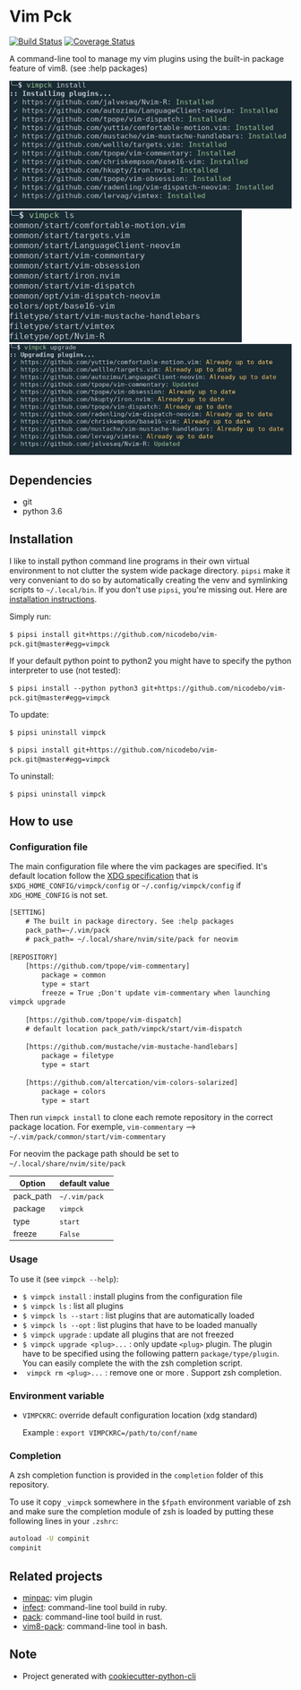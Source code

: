 # Vim Pck

[![Build Status](https://travis-ci.org/nicodebo/vim-pck.svg?branch=master)](https://travis-ci.org/nicodebo/vim-pck)
[![Coverage Status](https://coveralls.io/repos/github/nicodebo/vim-pck/badge.svg?branch=master)](https://coveralls.io/github/nicodebo/vim-pck?branch=master)

A command-line tool to manage my vim plugins using the built-in package
feature of vim8. (see :help packages)

![install_command](screenshot/install.jpg)
![list_command](screenshot/ls.jpg)
![upgrade_command](screenshot/upgrade.jpg)

## Dependencies

* git
* python 3.6

## Installation

I like to install python command line programs in their own virtual environment
to not clutter the system wide package directory. `pipsi` make it very
conveniant to do so by automatically creating the venv and symlinking scripts
to `~/.local/bin`. If you don't use `pipsi`, you're missing out. Here are
[installation instructions](https://github.com/mitsuhiko/pipsi#readme).

Simply run:

`$ pipsi install git+https://github.com/nicodebo/vim-pck.git@master#egg=vimpck`

If your default python point to python2 you might have to specify the python
interpreter to use (not tested):

`$ pipsi install --python python3 git+https://github.com/nicodebo/vim-pck.git@master#egg=vimpck`

To update:

`$ pipsi uninstall vimpck`

`$ pipsi install git+https://github.com/nicodebo/vim-pck.git@master#egg=vimpck`

To uninstall:

`$ pipsi uninstall vimpck`

## How to use

### Configuration file

The main configuration file where the vim packages are
specified. It's default location follow the [XDG specification](https://specifications.freedesktop.org/basedir-spec/basedir-spec-latest.html) that is `$XDG_HOME_CONFIG/vimpck/config` or `~/.config/vimpck/config` if `XDG_HOME_CONFIG` is not set.

```dosini
[SETTING]
    # The built in package directory. See :help packages
    pack_path=~/.vim/pack
    # pack_path= ~/.local/share/nvim/site/pack for neovim

[REPOSITORY]
    [https://github.com/tpope/vim-commentary]
        package = common
        type = start
        freeze = True ;Don't update vim-commentary when launching vimpck upgrade

    [https://github.com/tpope/vim-dispatch]
    # default location pack_path/vimpck/start/vim-dispatch

    [https://github.com/mustache/vim-mustache-handlebars]
        package = filetype
        type = start

    [https://github.com/altercation/vim-colors-solarized]
        package = colors
        type = start
```

Then run `vimpck install` to clone each remote repository in the correct
package location. For exemple, `vim-commentary` -->
`~/.vim/pack/common/start/vim-commentary`

For neovim the package path should be set to `~/.local/share/nvim/site/pack`

Option | default value
--- | ---
pack_path | `~/.vim/pack`
package | `vimpck`
type | `start`
freeze | `False`

### Usage

To use it (see `vimpck --help`):

* `$ vimpck install` : install plugins from the configuration file
* `$ vimpck ls` : list all plugins
* `$ vimpck ls --start` : list plugins that are automatically loaded
* `$ vimpck ls --opt` : list plugins that have to be loaded manually
* `$ vimpck upgrade` : update all plugins that are not freezed
* `$ vimpck upgrade <plug>...` : only update `<plug>` plugin. The plugin have
  to be specified using the following pattern `package/type/plugin`. You can
  easily complete the <plug> with the zsh completion script.
* ` vimpck rm <plug>...` : remove one or more <plug>. Support zsh completion.

### Environment variable

* `VIMPCKRC`: override default configuration location (xdg standard)

   Example : `export VIMPCKRC=/path/to/conf/name`

### Completion

A zsh completion function is provided in the `completion` folder of this
repository.

To use it copy `_vimpck` somewhere in the `$fpath` environment variable of zsh
and make sure the completion module of zsh is loaded by putting these following
lines in your `.zshrc`:

```bash
autoload -U compinit
compinit
```

## Related projects

* [minpac](https://github.com/k-takata/minpac): vim plugin
* [infect](https://github.com/csexton/infect): command-line tool build in ruby.
* [pack](https://github.com/maralla/pack): command-line tool build in rust.
* [vim8-pack](https://github.com/mkarpoff/vim8-pack): command-line tool in
  bash.

## Note

* Project generated with
  [cookiecutter-python-cli](https://github.com/nvie/cookiecutter-python-cli)
